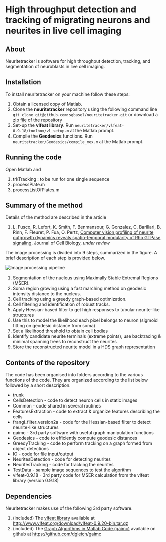# High throughput detection and tracking of migrating neurons and neurites in live cell imaging


## About
Neuritetracker is software for high throughput detection, tracking, and segmentation of neuroblasts in live cell imaging.

## Installation
To install neuritetracker on your machine follow these steps:

1. Obtain a licensed copy of Matlab.
2. Clone the **neuritetracker** repository using the following command line ```git clone git@github.com:sgbasel/neuritetracker.git``` or download a [zip file](https://github.com/sgbasel/neuritetracker/archive/master.zip) of the repository 
3. Set-up the **vlfeat library**. Run ```neuritetracker/vlfeat-0.9.18/toolbox/vl_setup.m``` at the Matlab prompt.
4. Compile the **Geodesics** functions. Run ```neuritetracker/Geodesics/compile_mex.m``` at the Matlab prompt.

## Running the code
Open Matlab and

1. trkTracking : to be run for one single sequence
2. processPlate.m
3. processListOfPlates.m

## Summary of the method
Details of the method are described in the article

1. L. Fusco, R. Lefort, K. Smith, F. Benmansour, G. Gonzalez, C. Barillari, B. Rinn, F. Fleuret, P. Fua, O. Pertz, [Computer vision profiling of neurite outgrowth dynamics reveals spatio-temporal modularity of Rho GTPase signaling](https://www.google.com), Journal of Cell Biology, *under review*

The image processing is divided into 9 steps, summarized in the figure. A brief description of each step is provided below.

![Image processing pipeline](https://github.com/sgbasel/neuritetracker/blob/master/trunk/Documentation/Images/figure.png "Image processing pipeline")

1. Segmentation of the nucleus using Maximally Stable Extremal Regions (MSER).
2. Soma region growing using a fast marching method on geodesic intensity distance to the nucleus.
3. Cell tracking using a greedy graph-based optimization.
4. Cell filtering and identification of robust tracks.
5. Apply Hessian-based filter to get high responses to tubular neurite-like structures
6. Use this to model the likelihood each pixel belongs to neuron (sigmoid fitting on geodesic distance from soma)
7. Set a likelihood threshold to obtain cell bodies
8. Identify candidate neurite terminals (extreme points), use backtracing & minimal spanning trees to reconstruct the neurites
9. Store the reconstructed neurite model in a HDS graph representation

## Contents of the repository
The code has been organised into folders according to the various functions of the code. They are organized according to the list below followed by a short description.

* trunk
 * CellsDetection - code to detect neuron cells in static images
 * Common - code shared in several routines
 * FeaturesExtraction - code to extract & organize features describing the cells
 * frangi_filter_version2a - code for the Hessian-based filter to detect neurite-like structures
 * gaimc - 3rd party software with useful graph manipulation functions
 * Geodesics - code to efficiently compute geodesic distances
 * GreedyTracking - code to perform tracking on a graph formed from object detections
 * IO - code for file input/output
 * NeuritesDetection - code for detecting neurites
 * NeuritesTracking - code for tracking the neurites
 * TestData - sample image sequences to test the algorithm
 * vlfeat-0.9.18 - 3rd party code for MSER calculation from the vlfeat library (version 0.9.18)

## Dependencies
Neuritetracker makes use of the following 3rd party software. 
 
1. (included) The [vlfeat library](http://www.vlfeat.org/download.html) available at http://www.vlfeat.org/download/vlfeat-0.9.20-bin.tar.gz
2. (included) The [Graph Algorithms in Matlab Code (gaimc)](https://github.com/dgleich/gaimc) available on github at https://github.com/dgleich/gaimc





